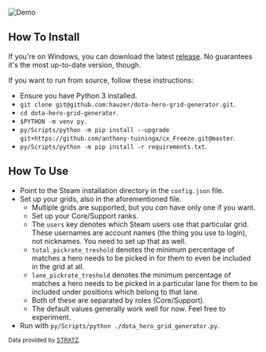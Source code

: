 ![Demo](img/demo.gif)

## How To Install

If you're on Windows, you can download the latest [release](https://github.com/hauzer/dota-hero-grid-generator/releases). No guarantees it's the most up-to-date version, though.

If you want to run from source, follow these instructions:

* Ensure you have Python 3 installed.
*  `git clone git@github.com:hauzer/dota-hero-grid-generator.git`.
*  `cd dota-hero-grid-generator`.
*  `$PYTHON -m venv py`.
*  `py/Scripts/python -m pip install --upgrade git+https://github.com/anthony-tuininga/cx_Freeze.git@master`.
*  `py/Scripts/python -m pip install -r requirements.txt`.

## How To Use

* Point to the Steam installation directory in the `config.json` file.
* Set up your grids, also in the aforementioned file.
  * Multiple grids are supported, but you *can* have only one if you want.
  * Set up your Core/Support ranks.
  * The `users` key denotes which Steam users use that particular grid. These usernames are account names (the thing you use to login), not nicknames. You need to set up that as well.
  * `total_pickrate_treshold` denotes the minimum percentage of matches a hero needs to be picked in for them to even be included in the grid at all.
  * `lane_pickrate_treshold` denotes the minimum percentage of matches a hero needs to be picked in a particular lane for them to be included under positions which belong to that lane.
  * Both of these are separated by roles (Core/Support).
  * The default values generally work well for now. Feel free to experiment.
* Run with `py/Scripts/python ./dota_hero_grid_generator.py`.

<sub>Data provided by [STRATZ](https://stratz.com).</sub>
